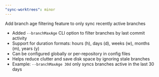 ```yaml
---
"sync-worktrees": minor
---
```


Add branch age filtering feature to only sync recently active branches

- Added `--branchMaxAge` CLI option to filter branches by last commit activity
- Support for duration formats: hours (h), days (d), weeks (w), months (m), years (y)
- Can be configured globally or per-repository in config files
- Helps reduce clutter and save disk space by ignoring stale branches
- Example: `--branchMaxAge 30d` only syncs branches active in the last 30 days